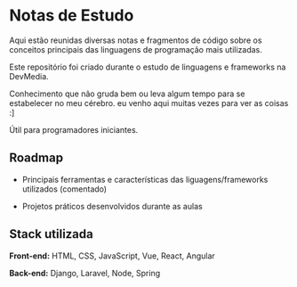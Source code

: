 
# Notas de Estudo

Aqui estão reunidas diversas notas e fragmentos de código sobre os conceitos principais das linguagens de programação mais utilizadas.

Este repositório foi criado durante o estudo de linguagens e frameworks na DevMedia.

Conhecimento que não gruda bem ou leva algum tempo para se estabelecer no meu cérebro. eu venho aqui muitas vezes para ver as coisas :]

Útil para programadores iniciantes.

## Roadmap

- Principais ferramentas e características das liguagens/frameworks utilizados (comentado)

- Projetos práticos desenvolvidos durante as aulas


## Stack utilizada

**Front-end:** HTML, CSS, JavaScript, Vue, React, Angular

**Back-end:** Django, Laravel, Node, Spring
